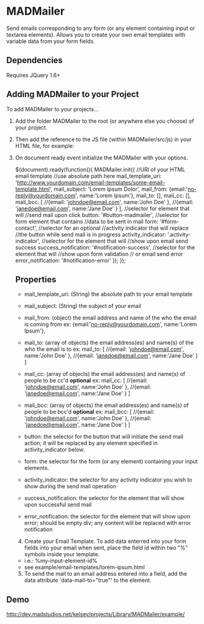 MADMailer
=========

Send emails corresponding to any form (or any element containing input or textarea elements). 
Allows you to create your own email templates with variable data from your form fields.

Dependencies
--------------
Requires JQuery 1.6+


Adding MADMailer to your Project
--------------

To add MADMailer to your projects...

1) Add the folder MADMailer to the root (or anywhere else you choose) of your project.

2) Then add the reference to the JS file (within MADMailer/src/js) in your HTML file, for example:

    <script src="MADMailer/src/js/MADMailer.js" type="text/javascript"></script>

3) On document ready event initialize the MADMailer with your options.

    $(document).ready(function(){
  	    MADMailer.init({
  	    	//URI of your HTML email template
  	    	//use absolute path here
  	    	mail_template_uri: 'http://www.yourdomain.com/email-templates/some-email-template.html',
  	    	mail_subject: 'Lorem Ipsum Dolor',
  	    	mail_from: {email:'no-reply@yourdomain.com', name:'Lorem Ipsum'},
  	    	mail_to: [],
  	    	mail_cc: [],
  	    	mail_bcc: [
  	    			//{email: 'johndoe@email.com', name:'John Doe' },
  	    			//{email: 'janedoe@email.com', name:'Jane Doe' }
  	    	],
  	    	//selector for element that will 
  	    	//send mail upon click
  	    	button: '#button-madmailer',
  	    	//selector for form element that contains 
  	    	//data to be sent in mail
  	    	form: '#form-contact',
  	    	//selector for an optional
  	    	//activity indicator that will replace
  	    	//the button while send mail is in progress
  	    	activity_indicator: '.activity-indicator',
  	    	//selector for the element that will 
  	    	//show upon email send success
  	    	success_notification: '#notification-success',
  	    	//selector for the element that will 
  	    	//show upon form validation 
  	    	// or email send error
  	    	error_notification: '#notification-error'
  	    });
    });
    
    
    Properties
    --------------
    - mail_template_uri:    (String) the absolute path to your email template
    
    - mail_subject:     (String) the subject of your email
    
    - mail_from:    (object) the email address and name of the who the email is coming from
    ex: {email:'no-reply@yourdomain.com', name:'Lorem Ipsum'},
    
    - mail_to: (array of objects) the email address(es) and name(s) of the who the email is to
    ex: mail_to: [
  	    			//{email: 'johndoe@email.com', name:'John Doe' },
  	    			//{email: 'janedoe@email.com', name:'Jane Doe' }
  	    	]
  	    	
  	- mail_cc: (array of objects) the email address(es) and name(s) of people to be cc'd  **optional**
    ex: mail_cc: [
  	    			//{email: 'johndoe@email.com', name:'John Doe' },
  	    			//{email: 'janedoe@email.com', name:'Jane Doe' }
  	    	]

    - mail_bcc: (array of objects) the email address(es) and name(s) of people to be bcc'd  **optional**
    ex: mail_bcc: [
  	    			//{email: 'johndoe@email.com', name:'John Doe' },
  	    			//{email: 'janedoe@email.com', name:'Jane Doe' }
  	    	]
  	    	
    - button: the selector for the button that will initiate the send mail action; it will be replaced by any element specified in activity_indicator below. 
    
    - form: the selector for the form (or any element) containing your input elements. 
    
    - activity_indicator:  the selector for any activity indicator you wish to show during the send mail operation
    
    - success_notification: the selector for the element that will show upon successful send mail
    
    - error_notification: the selector for the element that will show upon error; should be empty div; any content will be replaced with error notification
    
    
    4) Create your Email Template.  To add data enterred into your form fields into your email when sent, place the field id within two "%" symbols inside your template.
    - i.e.: %my-input-element-id%
    - see example/email-templates/lorem-ipsum.html
    
    5) To send the mail to an email address entered into a field, add the data attribute 'data-mail-to="true"' to the element.

 
Demo
--------------
http://dev.madstudios.net/kelsey/projects/Library/MADMailer/example/
